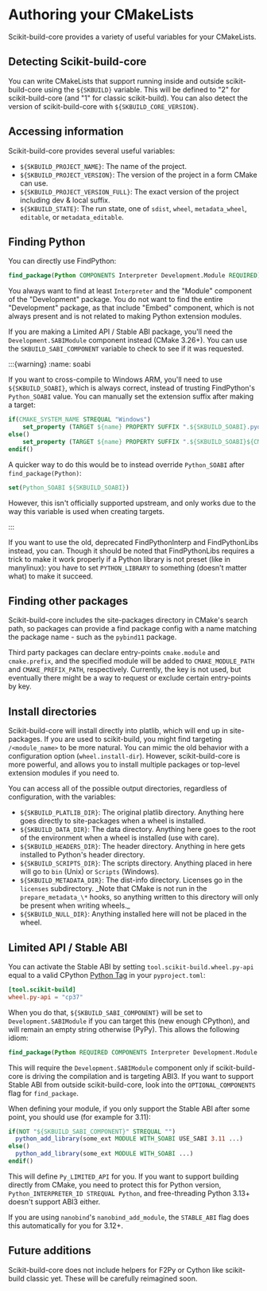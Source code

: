 # Authoring your CMakeLists

Scikit-build-core provides a variety of useful variables for your CMakeLists.

## Detecting Scikit-build-core

You can write CMakeLists that support running inside and outside
scikit-build-core using the `${SKBUILD}` variable. This will be defined to "2"
for scikit-build-core (and "1" for classic scikit-build). You can also detect
the version of scikit-build-core with `${SKBUILD_CORE_VERSION}`.

## Accessing information

Scikit-build-core provides several useful variables:

- `${SKBUILD_PROJECT_NAME}`: The name of the project.
- `${SKBUILD_PROJECT_VERSION}`: The version of the project in a form CMake can
  use.
- `${SKBUILD_PROJECT_VERSION_FULL}`: The exact version of the project including
  dev & local suffix.
- `${SKBUILD_STATE}`: The run state, one of `sdist`, `wheel`, `metadata_wheel`,
  `editable`, or `metadata_editable`.

## Finding Python

You can directly use FindPython:

```cmake
find_package(Python COMPONENTS Interpreter Development.Module REQUIRED)
```

You always want to find at least `Interpreter` and the "Module" component of the
"Development" package. You do not want to find the entire "Development" package,
as that include "Embed" component, which is not always present and is not
related to making Python extension modules.

If you are making a Limited API / Stable ABI package, you'll need the
`Development.SABIModule` component instead (CMake 3.26+). You can use the
`SKBUILD_SABI_COMPONENT` variable to check to see if it was requested.

<!-- prettier-ignore-start -->
:::{warning}
:name: soabi

If you want to cross-compile to Windows ARM, you'll need to use
`${SKBUILD_SOABI}`, which is always correct, instead of trusting FindPython's
`Python_SOABI` value. You can manually set the extension suffix after making a
target:

```cmake
if(CMAKE_SYSTEM_NAME STREQUAL "Windows")
    set_property (TARGET ${name} PROPERTY SUFFIX ".${SKBUILD_SOABI}.pyd")
else()
    set_property (TARGET ${name} PROPERTY SUFFIX ".${SKBUILD_SOABI}${CMAKE_SHARED_MODULE_SUFFIX}")
endif()
```
<!-- prettier-ignore-end -->

A quicker way to do this would be to instead override `Python_SOABI` after
`find_package(Python)`:

```cmake
set(Python_SOABI ${SKBUILD_SOABI})
```

However, this isn't officially supported upstream, and only works due to the way
this variable is used when creating targets.

:::

If you want to use the old, deprecated FindPythonInterp and FindPythonLibs
instead, you can. Though it should be noted that FindPythonLibs requires a trick
to make it work properly if a Python library is not preset (like in manylinux):
you have to set `PYTHON_LIBRARY` to something (doesn't matter what) to make it
succeed.

## Finding other packages

Scikit-build-core includes the site-packages directory in CMake's search path,
so packages can provide a find package config with a name matching the package
name - such as the `pybind11` package.

Third party packages can declare entry-points `cmake.module` and `cmake.prefix`,
and the specified module will be added to `CMAKE_MODULE_PATH` and
`CMAKE_PREFIX_PATH`, respectively. Currently, the key is not used, but
eventually there might be a way to request or exclude certain entry-points by
key.

## Install directories

Scikit-build-core will install directly into platlib, which will end up in
site-packages. If you are used to scikit-build, you might find targeting
`/<module_name>` to be more natural. You can mimic the old behavior with a
configuration option (`wheel.install-dir`). However, scikit-build-core is more
powerful, and allows you to install multiple packages or top-level extension
modules if you need to.

You can access all of the possible output directories, regardless of
configuration, with the variables:

- `${SKBUILD_PLATLIB_DIR}`: The original platlib directory. Anything here goes
  directly to site-packages when a wheel is installed.
- `${SKBUILD_DATA_DIR}`: The data directory. Anything here goes to the root of
  the environment when a wheel is installed (use with care).
- `${SKBUILD_HEADERS_DIR}`: The header directory. Anything in here gets
  installed to Python's header directory.
- `${SKBUILD_SCRIPTS_DIR}`: The scripts directory. Anything placed in here will
  go to `bin` (Unix) or `Scripts` (Windows).
- `${SKBUILD_METADATA_DIR}`: The dist-info directory. Licenses go in the
  `licenses` subdirectory. _Note that CMake is not run in the
  `prepare_metadata_\*` hooks, so anything written to this directory will only
  be present when writing wheels.\_
- `${SKBUILD_NULL_DIR}`: Anything installed here will not be placed in the
  wheel.

## Limited API / Stable ABI

You can activate the Stable ABI by setting `tool.scikit-build.wheel.py-api`
equal to a valid CPython
[Python Tag](https://packaging.python.org/en/latest/specifications/platform-compatibility-tags/#python-tag)
in your `pyproject.toml`:

```toml
[tool.scikit-build]
wheel.py-api = "cp37"
```

When you do that, `${SKBUILD_SABI_COMPONENT}` will be set to
`Development.SABIModule` if you can target this (new enough CPython), and will
remain an empty string otherwise (PyPy). This allows the following idiom:

```cmake
find_package(Python REQUIRED COMPONENTS Interpreter Development.Module ${SKBUILD_SABI_COMPONENT})
```

This will require the `Development.SABIModule` component only if
scikit-build-core is driving the compilation and is targeting ABI3. If you want
to support Stable ABI from outside scikit-build-core, look into the
`OPTIONAL_COMPONENTS` flag for `find_package`.

When defining your module, if you only support the Stable ABI after some point,
you should use (for example for 3.11):

```cmake
if(NOT "${SKBUILD_SABI_COMPONENT}" STREQUAL "")
  python_add_library(some_ext MODULE WITH_SOABI USE_SABI 3.11 ...)
else()
  python_add_library(some_ext MODULE WITH_SOABI ...)
endif()
```

This will define `Py_LIMITED_API` for you. If you want to support building
directly from CMake, you need to protect this for Python version,
`Python_INTERPRETER_ID STREQUAL Python`, and free-threading Python 3.13+ doesn't
support ABI3 either.

If you are using `nanobind`'s `nanobind_add_module`, the `STABLE_ABI` flag does
this automatically for you for 3.12+.

## Future additions

Scikit-build-core does not include helpers for F2Py or Cython like scikit-build
classic yet. These will be carefully reimagined soon.

